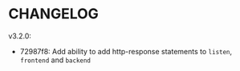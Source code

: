 CHANGELOG
=========

v3.2.0:

* 72987f8: Add ability to add http-response statements to `listen`, `frontend` and `backend`

